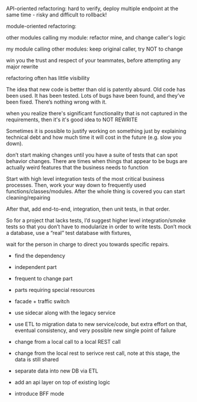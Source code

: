 API-oriented refactoring: hard to verify, deploy multiple endpoint at the same time - risky and difficult to rollback!

module-oriented refactoring: 

other modules calling my module: refactor mine, and change caller's logic

my module calling other modules: keep original caller, try NOT to change

win you the trust and respect of your teammates, before attempting any major rewrite

refactoring often has little visibility

The idea that new code is better than old is patently absurd. Old code has been used. It has been tested. Lots of bugs have been found, and they’ve been fixed. There’s nothing wrong with it.

when you realize there's significant functionality that is not captured in the requirements, then it's it's good idea to NOT REWRITE

Sometimes it is possible to justify working on something just by explaining technical debt and how much time it will cost in the future (e.g. slow you down).

don’t start making changes until you have a suite of tests that can spot behavior changes. There are times when things that appear to be bugs are actually weird features that the business needs to function

Start with high level integration tests of the most critical business processes. Then, work your way down to frequently used functions/classes/modules. After the whole thing is covered you can start cleaning/repairing

After that, add end-to-end, integration, then unit tests, in that order.

So for a project that lacks tests, I’d suggest higher level integration/smoke tests so that you don’t have to modularize in order to write tests. Don’t mock a database, use a “real” test database with fixtures,

wait for the person in charge to direct you towards specific repairs.

* find the dependency
* independent part
* frequent to change part
* parts requiring special resources
* facade + traffic switch
* use sidecar along with the legacy service
* use ETL to migration data to new service/code, but extra effort on that, eventual consistency, and very possible new single point of failure

* change from a local call to a local REST call
* change from the local rest to serivce rest call, note at this stage, the data is still shared
* separate data into new DB via ETL

* add an api layer on top of existing logic
* introduce BFF mode
